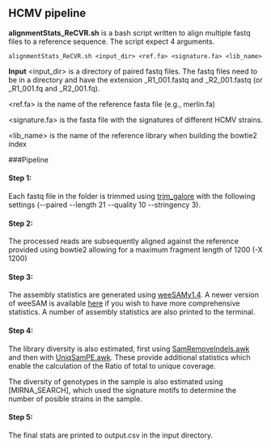 ## HCMV pipeline

**alignmentStats_ReCVR.sh** is a bash script written to align multiple fastq files
to a reference sequence. The script expect 4 arguments.

```
alignmentStats_ReCVR.sh <input_dir> <ref.fa> <signature.fa> <lib_name>
```

**Input**
<input_dir> is a directory of paired fastq files. The fastq files need to be in a directory 
and have the extension \_R1\_001.fastq and \_R2\_001.fastq (or \_R1\_001.fq and \_R2\_001.fq).

<ref.fa> is the name of the reference fasta file (e.g., merlin.fa)

<signature.fa> is the fasta file with the signatures of different HCMV strains.

<lib_name> is the name of the reference library when building the bowtie2 index

###Pipeline

#### Step 1:

Each fastq file in the folder is trimmed using [trim_galore](https://github.com/FelixKrueger/TrimGalore)
 with the following settings (--paired --length 21 --quality 10 --stringency 3).

#### Step 2:

The processed reads are subsequently aligned against the reference provided using bowtie2 
allowing for a maximum fragment length of 1200 (-X 1200)

#### Step 3:
 
The assembly statistics are generated using [weeSAMv1.4](https://github.com/centre-for-virus-research/weeSAM/blob/master/legacy_versions/weeSAMv1.4).
A newer version of weeSAM is available [here](https://github.com/centre-for-virus-research/weeSAM) 
if you wish to have more comprehensive statistics.
A number of assembly statistics are also printed to the terminal.
 
#### Step 4:

The library diversity is also estimated, first using  [SamRemoveIndels.awk](https://github.com/centre-for-virus-research/VATK/blob/master/AssemblyPostProcessing/SamRemoveIndels.awk) 
and then with [UniqSamPE.awk](https://github.com/centre-for-virus-research/VATK/blob/master/AssemblyPostProcessing/UniqSamPE.awk).
These provide additional statistics which enable the calculation of the Ratio of total to unique coverage.

The diversity of genotypes in the sample is also estimated using [MIRNA_SEARCH], 
which used the signature motifs to determine the number of posible strains in the sample.

#### Step 5:

The final stats are printed to output.csv in the input directory.
